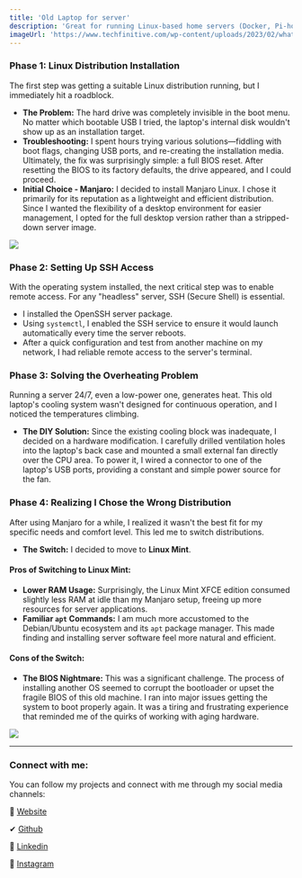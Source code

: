 ```yaml
---
title: 'Old Laptop for server'
description: 'Great for running Linux-based home servers (Docker, Pi-hole, NAS, etc), Low power usage, built-in UPS (battery), Wi-Fi ready, and silent operation.'
imageUrl: 'https://www.techfinitive.com/wp-content/uploads/2023/02/what-is-a-server-jpg.webp'
---
```



### **Phase 1: Linux Distribution Installation**

The first step was getting a suitable Linux distribution running, but I immediately hit a roadblock.

*   **The Problem:** The hard drive was completely invisible in the boot menu. No matter which bootable USB I tried, the laptop's internal disk wouldn't show up as an installation target.
*   **Troubleshooting:** I spent hours trying various solutions—fiddling with boot flags, changing USB ports, and re-creating the installation media. Ultimately, the fix was surprisingly simple: a full BIOS reset. After resetting the BIOS to its factory defaults, the drive appeared, and I could proceed.
*   **Initial Choice - Manjaro:** I decided to install Manjaro Linux. I chose it primarily for its reputation as a lightweight and efficient distribution. Since I wanted the flexibility of a desktop environment for easier management, I opted for the full desktop version rather than a stripped-down server image.

<img src="https://cdn.discordapp.com/attachments/1397285020149874728/1397293542728142939/image.png?ex=6881db45&is=688089c5&hm=cde76efd4392cb15f504ac20ce600e75dbee5c376b38f92aa7f8546274358a7e&">

### **Phase 2: Setting Up SSH Access**

With the operating system installed, the next critical step was to enable remote access. For any "headless" server, SSH (Secure Shell) is essential.

*   I installed the OpenSSH server package.
*   Using `systemctl`, I enabled the SSH service to ensure it would launch automatically every time the server reboots.
*   After a quick configuration and test from another machine on my network, I had reliable remote access to the server's terminal.

### **Phase 3: Solving the Overheating Problem**

Running a server 24/7, even a low-power one, generates heat. This old laptop's cooling system wasn't designed for continuous operation, and I noticed the temperatures climbing.

*   **The DIY Solution:** Since the existing cooling block was inadequate, I decided on a hardware modification. I carefully drilled ventilation holes into the laptop's back case and mounted a small external fan directly over the CPU area. To power it, I wired a connector to one of the laptop's USB ports, providing a constant and simple power source for the fan.

### **Phase 4: Realizing I Chose the Wrong Distribution**

After using Manjaro for a while, I realized it wasn't the best fit for my specific needs and comfort level. This led me to switch distributions.

*   **The Switch:** I decided to move to **Linux Mint**.

#### **Pros of Switching to Linux Mint:**

*   **Lower RAM Usage:** Surprisingly, the Linux Mint XFCE edition consumed slightly less RAM at idle than my Manjaro setup, freeing up more resources for server applications.
*   **Familiar `apt` Commands:** I am much more accustomed to the Debian/Ubuntu ecosystem and its `apt` package manager. This made finding and installing server software feel more natural and efficient.

#### **Cons of the Switch:**

*   **The BIOS Nightmare:** This was a significant challenge. The process of installing another OS seemed to corrupt the bootloader or upset the fragile BIOS of this old machine. I ran into major issues getting the system to boot properly again. It was a tiring and frustrating experience that reminded me of the quirks of working with aging hardware.

<img src="https://cdn.discordapp.com/attachments/1397285020149874728/1397667502775074856/image.png?ex=68828ecc&is=68813d4c&hm=86d56f79aaf4740a35dbfad1c4e1f0f3cdc114cdf5056fc28f8d4d30780bd393&">

---

### **Connect with me:**

You can follow my projects and connect with me through my social media channels:

💭 [Website](https://lightewriq.space/)

✔ [Github](https://github.com/ewriq)

🎀 [Linkedin](https://www.linkedin.com/in/ewriq/)

👻 [Instagram](https://www.instagram.com/ewriqs/)